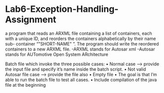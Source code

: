 # Lab6-Exception-Handling-Assignment
a program that reads an ARXML file containing a list of containers, each with a unique ID, and
reorders the containers alphabetically by their name sub- container “"SHORT-NAME"
”. The program should write the reordered containers to a new ARXML file.
-ARXML stands for Autosar xml
-Autosar stands for AUTomotive Open System ARchitecture

Batch file which invoke the three possible cases:
• Normal case --> provide the input file and specify it’s name inside the batch script.
• Not valid Autosar file case --> provide the file also
• Empty file
• The goal is that I’m able to run the batch file to test all cases.
• Include compilation of the java file at the beginning
